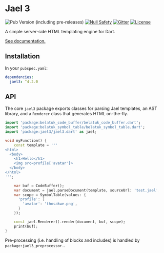 # Jael 3

![Pub Version (including pre-releases)](https://img.shields.io/pub/v/jael3?include_prereleases)
[![Null Safety](https://img.shields.io/badge/null-safety-brightgreen)](https://dart.dev/null-safety)
[![Gitter](https://img.shields.io/gitter/room/angel_dart/discussion)](https://gitter.im/angel_dart/discussion)
[![License](https://img.shields.io/github/license/dukefirehawk/angel)](https://github.com/dukefirehawk/angel/tree/master/packages/jael/jael/LICENSE)

A simple server-side HTML templating engine for Dart.

[See documentation.](https://angel3-docs.dukefirehawk.com/packages/front-end/jael)

## Installation

In your `pubspec.yaml`:

```yaml
dependencies:
  jael3: ^4.2.0
```

## API

The core `jael3` package exports classes for parsing Jael templates, an AST library, and a `Renderer` class that generates HTML on-the-fly.

```dart
import 'package:belatuk_code_buffer/belatuk_code_buffer.dart';
import 'package:belatuk_symbol_table/belatuk_symbol_table.dart';
import 'package:jael3/jael3.dart' as jael;

void myFunction() {
    const template = '''
<html>
  <body>
    <h1>Hello</h1>
    <img src=profile['avatar']>
  </body>
</html>
''';

    var buf = CodeBuffer();
    var document = jael.parseDocument(template, sourceUrl: 'test.jael', asDSX: false);
    var scope = SymbolTable(values: {
      'profile': {
        'avatar': 'thosakwe.png',
      }
    });

    const jael.Renderer().render(document, buf, scope);
    print(buf);
}
```

Pre-processing (i.e. handling of blocks and includes) is handled by `package:jael3_preprocessor.`.
